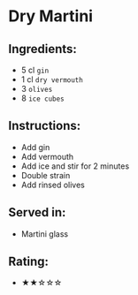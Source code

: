 # Dry Martini

## Ingredients:
- 5 cl `gin`
- 1 cl `dry vermouth`
- 3 `olives`
- 8 `ice cubes`

## Instructions:
- Add gin
- Add vermouth
- Add ice and stir for 2 minutes
- Double strain
- Add rinsed olives

## Served in:
- Martini glass

## Rating:
- ★★☆☆☆